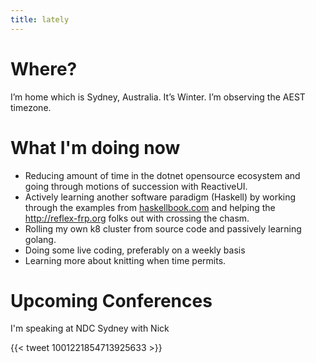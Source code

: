 ```yaml
---
title: lately
---
```


# Where?

I’m home which is Sydney, Australia. It’s Winter. I’m observing the AEST timezone.

# What I'm doing now
- Reducing amount of time in the dotnet opensource ecosystem and going through motions of succession with ReactiveUI.
- Actively learning another software paradigm (Haskell) by working through the examples from [haskellbook.com](http://haskellbook.com) and helping the http://reflex-frp.org folks out with crossing the chasm. 
- Rolling my own k8 cluster from source code and passively learning golang. 
- Doing some live coding, preferably on a weekly basis
- Learning more about knitting when time permits.

# Upcoming Conferences

I'm speaking at NDC Sydney with Nick

{{< tweet 1001221854713925633 >}}
